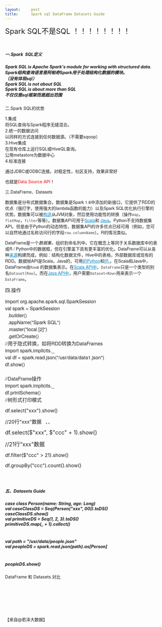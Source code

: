 ```yaml
---
layout:     post
title:      Spark sql DataFrame Datasets Guide
---
```

<div id="article_content" class="article_content clearfix csdn-tracking-statistics" data-pid="blog" data-mod="popu_307" data-dsm="post">
								            <link rel="stylesheet" href="https://csdnimg.cn/release/phoenix/template/css/ck_htmledit_views-f76675cdea.css">
						<div class="htmledit_views" id="content_views">
                <p><span style="font-size:24px;">Spark SQL不是SQL ！！！！！！！！</span></p><p><br></p><h5>一.Spark  SQL定义</h5><h5>Spark SQL is Apache Spark's module for working with structured data.<br>Spark结构查询语言是阿帕奇Spark用于处理结构化数据的模块。<br>（没有体现sql）<br>Spark SQL is not about SQL<br>Spark SQL is about more than SQL<br>不仅仅是sql框架而是超出范围<br></h5><div>二.Spark SQL的优势</div><p>1.集成<br>将SQL查询与Spark程序无缝混合。<br>2.统一的数据访问<br>以同样的方式连接到任何数据源。（不需要sqoop）<br>3.Hive集成<br>在现有仓库上运行SQL或HiveQL查询。<br>公用metastore为数据中心<br>4.标准连接<br></p><p>通过JDBC或ODBC连接。对稳定性，社区支持，效果非常好</p><p>也就是<span style="color:#ff0000;">Data Source API</span>！</p><p>三.<span style="color:rgb(29,31,34);font-family:'Helvetica Neue', Helvetica, Arial, sans-serif;font-size:14px;background-color:rgb(255,255,255);">DataFrame、Datasets</span></p><p style="color:rgb(29,31,34);font-family:'Helvetica Neue', Helvetica, Arial, sans-serif;font-size:14px;"><span style="vertical-align:inherit;"><span style="vertical-align:inherit;">数据集是分布式数据集合。</span><span style="vertical-align:inherit;">数据集是Spark 1.6中添加的新接口，它提供了RDD的优点（强打字，使用强大的lambda函数的能力）以及Spark SQL优化执行引擎的优势。</span><span style="vertical-align:inherit;">数据集可以被</span></span><a href="http://spark.apache.org/docs/2.2.0/sql-programming-guide.html#creating-datasets" rel="nofollow" style="color:rgb(0,136,204);">构造</a><span style="vertical-align:inherit;">从JVM对象，然后使用功能性的转换（操作</span><code style="font-family:Menlo, 'Lucida Console', monospace;color:rgb(68,68,68);background:#FFFFFF;border:none;">map</code><span style="vertical-align:inherit;">，</span><code style="font-family:Menlo, 'Lucida Console', monospace;color:rgb(68,68,68);background:#FFFFFF;border:none;">flatMap</code><span style="vertical-align:inherit;">，</span><code style="font-family:Menlo, 'Lucida Console', monospace;color:rgb(68,68,68);background:#FFFFFF;border:none;">filter</code><span style="vertical-align:inherit;"><span style="vertical-align:inherit;">等等）。</span><span style="vertical-align:inherit;">数据集API可用于</span></span><a href="http://spark.apache.org/docs/2.2.0/api/scala/index.html#org.apache.spark.sql.Dataset" rel="nofollow" style="color:rgb(0,136,204);">Scala</a><span style="vertical-align:inherit;">和 </span><a href="http://spark.apache.org/docs/2.2.0/api/java/index.html?org/apache/spark/sql/Dataset.html" rel="nofollow" style="color:rgb(0,136,204);">Java</a><span style="vertical-align:inherit;"><span style="vertical-align:inherit;">。</span><span style="vertical-align:inherit;">Python不支持数据集API。</span><span style="vertical-align:inherit;">但是由于Python的动态特性，数据集API的许多优点已经可用（例如，您可以自然地通过名称访问行的字段</span></span><code style="font-family:Menlo, 'Lucida Console', monospace;color:rgb(68,68,68);background:#FFFFFF;border:none;">row.columnName</code><span style="vertical-align:inherit;"><span style="vertical-align:inherit;">）。</span><span style="vertical-align:inherit;">R的情况类似。</span></span></p><p style="color:rgb(29,31,34);font-family:'Helvetica Neue', Helvetica, Arial, sans-serif;font-size:14px;"><span style="vertical-align:inherit;">DataFrame是一个</span><em>数据集，</em><span style="vertical-align:inherit;"><span style="vertical-align:inherit;">组织到命名列中。</span><span style="vertical-align:inherit;">它在概念上等同于关系数据库中的表或R / Python中的数据框，但在引擎盖下具有更丰富的优化。</span><span style="vertical-align:inherit;">DataFrame可以从各种</span></span><a href="http://spark.apache.org/docs/2.2.0/sql-programming-guide.html#data-sources" rel="nofollow" style="color:rgb(0,136,204);">来源</a><span style="vertical-align:inherit;"><span style="vertical-align:inherit;">构建而成，</span><span style="vertical-align:inherit;">例如：结构化数据文件，Hive中的表格，外部数据库或现有的RDD。</span><span style="vertical-align:inherit;">数据帧API是Scala，Java的，可用</span></span><a href="http://spark.apache.org/docs/2.2.0/api/python/pyspark.sql.html#pyspark.sql.DataFrame" rel="nofollow" style="color:rgb(0,136,204);">的Python</a><span style="vertical-align:inherit;">和</span><a href="http://spark.apache.org/docs/2.2.0/api/R/index.html" rel="nofollow" style="color:rgb(0,136,204);">[R </a><span style="vertical-align:inherit;"><span style="vertical-align:inherit;">。</span><span style="vertical-align:inherit;">在Scala和Java中，DataFrame由</span></span><code style="font-family:Menlo, 'Lucida Console', monospace;color:rgb(68,68,68);background:#FFFFFF;border:none;">Row</code><span style="vertical-align:inherit;"><span style="vertical-align:inherit;">s </span><span style="vertical-align:inherit;">的数据集表示</span><span style="vertical-align:inherit;">。</span><span style="vertical-align:inherit;">在</span></span><a href="http://spark.apache.org/docs/2.2.0/api/scala/index.html#org.apache.spark.sql.Dataset" rel="nofollow" style="color:rgb(0,136,204);">Scala API中</a><span style="vertical-align:inherit;">，</span><code style="font-family:Menlo, 'Lucida Console', monospace;color:rgb(68,68,68);background:#FFFFFF;border:none;">DataFrame</code><span style="vertical-align:inherit;">只是一个类型的别名</span><code style="font-family:Menlo, 'Lucida Console', monospace;color:rgb(68,68,68);background:#FFFFFF;border:none;">Dataset[Row]</code><span style="vertical-align:inherit;"><span style="vertical-align:inherit;">。</span><span style="vertical-align:inherit;">而在</span></span><a href="http://spark.apache.org/docs/2.2.0/api/java/index.html?org/apache/spark/sql/Dataset.html" rel="nofollow" style="color:rgb(0,136,204);">Java API中</a><span style="vertical-align:inherit;">，用户需要</span><code style="font-family:Menlo, 'Lucida Console', monospace;color:rgb(68,68,68);background:#FFFFFF;border:none;">Dataset&lt;Row&gt;</code><span style="vertical-align:inherit;">用来表示一个</span><code style="font-family:Menlo, 'Lucida Console', monospace;color:rgb(68,68,68);background:#FFFFFF;border:none;">DataFrame</code><span style="vertical-align:inherit;">。</span></p><p style="color:rgb(29,31,34);font-family:'Helvetica Neue', Helvetica, Arial, sans-serif;"><span style="vertical-align:inherit;"><span style="font-size:16px;">四.操作</span></span></p><p style="color:rgb(29,31,34);font-family:'Helvetica Neue', Helvetica, Arial, sans-serif;"><span style="vertical-align:inherit;"><span style="font-size:16px;">import org.apache.spark.sql.SparkSession<br>val spark = SparkSession<br>  .builder()<br>  .appName("Spark SQL")<br>  .master("local [2]")<br>  .getOrCreate()<br>//用于隐式转换，如将RDD转换为DataFrames <br>import spark.implicits._<br>val df = spark.read.json("/usr/data/data1.json")<br>df.show()<br><br>//DataFrame操作<br>import spark.implicits._<br>df.printSchema()<br>//树形式打印模式<br></span></span></p><p><span style="vertical-align:inherit;"><span style="font-size:16px;">df.select("xxx").show()</span></span></p><p><span style="vertical-align:inherit;"><span style="font-size:16px;">//20行"xxx"数据   、、</span></span></p><p><span style="font-size:18px;color:rgb(29,31,34);">df.select($"xxx", $"ccc" + 1).show()</span></p><p><span style="font-size:18px;color:rgb(29,31,34);">//21行“xxx"数据</span></p><p><span style="vertical-align:inherit;"><span style="font-size:16px;">df.filter($"ccc" &gt; 21).show()</span></span></p><p><span style="vertical-align:inherit;"><span style="font-size:16px;">df.groupBy("ccc").count().show()</span></span></p><p><span style="vertical-align:inherit;"><span style="font-size:16px;"></span></span></p><h5></h5><h5><br></h5><h5>五、Datasets Guide</h5><h5>case class Person(name: String, age: Long)<br>val caseClassDS = Seq(Person("xxx", 00)).toDS()<br>caseClassDS.show()<br>val primitiveDS = Seq(1, 2, 3).toDS()<br>primitiveDS.map(_ + 1).collect() <br><br></h5><h5>val path = "/usr/data/people.json"<br>val peopleDS = spark.read.json(path).as[Person]<br><br></h5><h5>peopleDS.show()</h5><p></p><div>DataFrame 和 Datasets 对比 <br></div><p><br></p><p><img src="https://img-blog.csdn.net/2018040921582887" alt=""></p><p><br></p><p><br></p><p><span style="background-color:rgb(255,255,255);">【来自@若泽大数据】</span><br></p>            </div>
                </div>